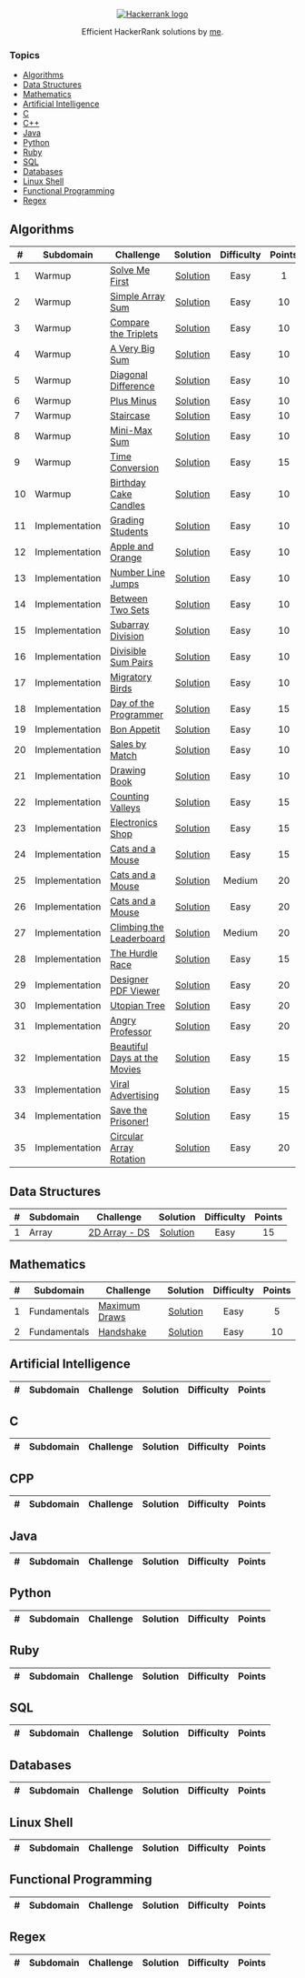 <p align="center"><a href="https://www.hackerrank.com/algorodev"><img src="https://i0.wp.com/gradsingames.com/wp-content/uploads/2016/05/856771_668224053197841_1943699009_o.png" alt="Hackerrank logo"></a></p>
<p align="center">Efficient HackerRank solutions by <a href="https://www.hackerrank.com/algorodev">me</a>.</p>

### Topics

- [Algorithms](#algorithms)
- [Data Structures](#data-structures)
- [Mathematics](#mathematics)
- [Artificial Intelligence](#artificial-intelligence)
- [C](#c)
- [C++](#cpp)
- [Java](#java)
- [Python](#python)
- [Ruby](#ruby)
- [SQL](#sql)
- [Databases](#databases)
- [Linux Shell](#linux-shell)
- [Functional Programming](#functional-programming)
- [Regex](#regex)

## Algorithms

| #  | Subdomain      | Challenge                                                                                          |                                                                        Solution                                                                         | Difficulty | Points |
|----|----------------|----------------------------------------------------------------------------------------------------|:-------------------------------------------------------------------------------------------------------------------------------------------------------:|:----------:|:------:|
| 1  | Warmup         | [Solve Me First](https://www.hackerrank.com/challenges/solve-me-first)                             |              [Solution](https://github.com/algorodev/hackerrank-challenges/blob/master/algorithms/warmup/solve-me-first/solve-me-first.js)              |    Easy    |   1    |
| 2  | Warmup         | [Simple Array Sum](https://www.hackerrank.com/challenges/simple-array-sum)                         |            [Solution](https://github.com/algorodev/hackerrank-challenges/blob/master/algorithms/warmup/simple-array-sum/simple-array-sum.js)            |    Easy    |   10   |
| 3  | Warmup         | [Compare the Triplets](https://www.hackerrank.com/challenges/compare-the-triplets)                 |        [Solution](https://github.com/algorodev/hackerrank-challenges/blob/master/algorithms/warmup/compare-the-triplets/compare-the-triplets.js)        |    Easy    |   10   |
| 4  | Warmup         | [A Very Big Sum](https://www.hackerrank.com/challenges/a-very-big-sum)                             |    [Solution](https://github.com/algorodev/hackerrank-challenges/blob/master/algorithms/warmup/a-very-big-sum/a-very-big-sumdiagonal-difference.js)     |    Easy    |   10   |
| 5  | Warmup         | [Diagonal Difference](https://www.hackerrank.com/challenges/diagonal-difference)                   |         [Solution](https://github.com/algorodev/hackerrank-challenges/blob/master/algorithms/warmup/diagonal-difference/diagonal-difference.js)         |    Easy    |   10   |
| 6  | Warmup         | [Plus Minus](https://www.hackerrank.com/challenges/plus-minus)                                     |                  [Solution](https://github.com/algorodev/hackerrank-challenges/blob/master/algorithms/warmup/plus-minus/plus-minus.js)                  |    Easy    |   10   |
| 7  | Warmup         | [Staircase](https://www.hackerrank.com/challenges/staircase)                                       |                   [Solution](https://github.com/algorodev/hackerrank-challenges/blob/master/algorithms/warmup/staircase/staircase.js)                   |    Easy    |   10   |
| 8  | Warmup         | [Mini-Max Sum](https://www.hackerrank.com/challenges/mini-max-sum)                                 |                [Solution](https://github.com/algorodev/hackerrank-challenges/blob/master/algorithms/warmup/mini-max-sum/mini-max-sum.js)                |    Easy    |   10   |
| 9  | Warmup         | [Time Conversion](https://www.hackerrank.com/challenges/time-conversion)                           |             [Solution](https://github.com/algorodev/hackerrank-challenges/blob/master/algorithms/warmup/time-conversion/time-conversion.js)             |    Easy    |   15   |
| 10 | Warmup         | [Birthday Cake Candles](https://www.hackerrank.com/challenges/birthday-cake-candles)               |       [Solution](https://github.com/algorodev/hackerrank-challenges/blob/master/algorithms/warmup/birthday-cake-candles/birthday-cake-candles.js)       |    Easy    |   10   |
| 11 | Implementation | [Grading Students](https://www.hackerrank.com/challenges/grading)                                  |        [Solution](https://github.com/algorodev/hackerrank-challenges/blob/master/algorithms/implementation/grading-students/grading-students.js)        |    Easy    |   10   |
| 12 | Implementation | [Apple and Orange](https://www.hackerrank.com/challenges/apple-and-orange)                         |    [Solution](https://github.com/algorodev/hackerrank-challenges/blob/master/algorithms/implementation/apple-and-orange/count-apples-and-oranges.js)    |    Easy    |   10   |
| 13 | Implementation | [Number Line Jumps](https://www.hackerrank.com/challenges/number-line-jumps)                       |           [Solution](https://github.com/algorodev/hackerrank-challenges/blob/master/algorithms/implementation/number-line-jumps/kangaroo.js)            |    Easy    |   10   |
| 14 | Implementation | [Between Two Sets](https://www.hackerrank.com/challenges/between-two-sets)                         |          [Solution](https://github.com/algorodev/hackerrank-challenges/blob/master/algorithms/implementation/between-two-sets/get-total-x.js)           |    Easy    |   10   |
| 15 | Implementation | [Subarray Division](https://www.hackerrank.com/challenges/the-birthday-bar)                        |           [Solution](https://github.com/algorodev/hackerrank-challenges/blob/master/algorithms/implementation/subarray-division/birthday.js)            |    Easy    |   10   |
| 16 | Implementation | [Divisible Sum Pairs](https://www.hackerrank.com/challenges/divisible-sum-pairs)                   |     [Solution](https://github.com/algorodev/hackerrank-challenges/blob/master/algorithms/implementation/divisible-sum-pairs/divisible-sum-pairs.js)     |    Easy    |   10   |
| 17 | Implementation | [Migratory Birds](https://www.hackerrank.com/challenges/migratory-birds)                           |         [Solution](https://github.com/algorodev/hackerrank-challenges/blob/master/algorithms/implementation/migratory-birds/migratory-birds.js)         |    Easy    |   10   |
| 18 | Implementation | [Day of the Programmer](https://www.hackerrank.com/challenges/day-of-the-programmer)               |     [Solution](https://github.com/algorodev/hackerrank-challenges/blob/master/algorithms/implementation/day-of-the-programmer/day-of-programmer.js)     |    Easy    |   15   |
| 19 | Implementation | [Bon Appetit](https://www.hackerrank.com/challenges/bon-appetit)                                   |            [Solution](https://github.com/algorodev/hackerrank-challenges/blob/master/algorithms/implementation/bill-division/bon-appetit.js)            |    Easy    |   10   |
| 20 | Implementation | [Sales by Match](https://www.hackerrank.com/challenges/sock-merchant)                              |          [Solution](https://github.com/algorodev/hackerrank-challenges/blob/master/algorithms/implementation/sales-by-match/sock-merchant.js)           |    Easy    |   10   |
| 21 | Implementation | [Drawing Book](https://www.hackerrank.com/challenges/drawing-book)                                 |             [Solution](https://github.com/algorodev/hackerrank-challenges/blob/master/algorithms/implementation/drawing-book/page-count.js)             |    Easy    |   10   |
| 22 | Implementation | [Counting Valleys](https://www.hackerrank.com/challenges/counting-valleys)                         |        [Solution](https://github.com/algorodev/hackerrank-challenges/blob/master/algorithms/implementation/counting-valleys/counting-valleys.js)        |    Easy    |   15   |
| 23 | Implementation | [Electronics Shop](https://www.hackerrank.com/challenges/electronics-shop)                         |        [Solution](https://github.com/algorodev/hackerrank-challenges/blob/master/algorithms/implementation/electronics-shop/get-money-spent.js)         |    Easy    |   15   |
| 24 | Implementation | [Cats and a Mouse](https://www.hackerrank.com/challenges/cats-and-a-mouse)                         |         [Solution](https://github.com/algorodev/hackerrank-challenges/blob/master/algorithms/implementation/cats-and-a-mouse/cats-and-mouse.js)         |    Easy    |   15   |
| 25 | Implementation | [Cats and a Mouse](https://www.hackerrank.com/challenges/magic-square-forming)                     |   [Solution](https://github.com/algorodev/hackerrank-challenges/blob/master/algorithms/implementation/forming-a-magic-square/forming-magic-square.js)   |   Medium   |   20   |
| 26 | Implementation | [Cats and a Mouse](https://www.hackerrank.com/challenges/picking-numbers)                          |         [Solution](https://github.com/algorodev/hackerrank-challenges/blob/master/algorithms/implementation/picking-numbers/picking-numbers.js)         |    Easy    |   20   |
| 27 | Implementation | [Climbing the Leaderboard](https://www.hackerrank.com/challenges/climbing-the-leaderboard)         |  [Solution](https://github.com/algorodev/hackerrank-challenges/blob/master/algorithms/implementation/climbing-the-leaderboard/climbing-leaderboard.js)  |   Medium   |   20   |
| 28 | Implementation | [The Hurdle Race](https://www.hackerrank.com/challenges/the-hurdle-race)                           |           [Solution](https://github.com/algorodev/hackerrank-challenges/blob/master/algorithms/implementation/the-hurdle-race/hurdle-race.js)           |    Easy    |   15   |
| 29 | Implementation | [Designer PDF Viewer](https://www.hackerrank.com/challenges/designer-pdf-viewer)                   |     [Solution](https://github.com/algorodev/hackerrank-challenges/blob/master/algorithms/implementation/designer-pdf-viewer/designer-pdf-viewer.js)     |    Easy    |   20   |
| 30 | Implementation | [Utopian Tree](https://www.hackerrank.com/challenges/utopian-tree)                                 |            [Solution](https://github.com/algorodev/hackerrank-challenges/blob/master/algorithms/implementation/utopian-tree/utopian-tree.js)            |    Easy    |   20   |
| 31 | Implementation | [Angry Professor](https://www.hackerrank.com/challenges/angry-professor)                           |         [Solution](https://github.com/algorodev/hackerrank-challenges/blob/master/algorithms/implementation/angry-professor/angry-professor.js)         |    Easy    |   20   |
| 32 | Implementation | [Beautiful Days at the Movies](https://www.hackerrank.com/challenges/beautiful-days-at-the-movies) |   [Solution](https://github.com/algorodev/hackerrank-challenges/blob/master/algorithms/implementation/beautiful-days-at-the-movies/beautiful-days.js)   |    Easy    |   15   |
| 33 | Implementation | [Viral Advertising](https://www.hackerrank.com/challenges/viral-advertising)                       |       [Solution](https://github.com/algorodev/hackerrank-challenges/blob/master/algorithms/implementation/viral-advertising/viral-advertising.js)       |    Easy    |   15   |
| 34 | Implementation | [Save the Prisoner!](https://www.hackerrank.com/challenges/save-the-prisoner)                      |       [Solution](https://github.com/algorodev/hackerrank-challenges/blob/master/algorithms/implementation/save-the-prisoner/save-the-prisoner.js)       |    Easy    |   15   |
| 35 | Implementation | [Circular Array Rotation](https://www.hackerrank.com/challenges/circular-array-rotation)           | [Solution](https://github.com/algorodev/hackerrank-challenges/blob/master/algorithms/implementation/circular-array-rotation/circular-array-rotation.js) |    Easy    |   20   |

## Data Structures

| # | Subdomain | Challenge                                                       |                                                            Solution                                                            | Difficulty | Points |
|---|-----------|-----------------------------------------------------------------|:------------------------------------------------------------------------------------------------------------------------------:|:----------:|:------:|
| 1 | Array     | [2D Array - DS](https://www.hackerrank.com/challenges/2d-array) | [Solution](https://github.com/algorodev/hackerrank-challenges/blob/master/data-structures/arrays/2d-array-ds/hourglass-sum.js) |    Easy    |   15   |

## Mathematics

| # | Subdomain    | Challenge                                                            |                                                              Solution                                                              | Difficulty | Points |
|---|--------------|----------------------------------------------------------------------|:----------------------------------------------------------------------------------------------------------------------------------:|:----------:|:------:|
| 1 | Fundamentals | [Maximum Draws](https://www.hackerrank.com/challenges/maximum-draws) | [Solution](https://github.com/algorodev/hackerrank-challenges/blob/master/mathematics/fundamentals/maximum-draws/maximum-draws.js) |    Easy    |   5    |
| 2 | Fundamentals | [Handshake](https://www.hackerrank.com/challenges/handshake)         |     [Solution](https://github.com/algorodev/hackerrank-challenges/blob/master/mathematics/fundamentals/handshake/handshake.js)     |    Easy    |   10   |

## Artificial Intelligence

| # | Subdomain | Challenge | Solution | Difficulty | Points |
|---|-----------|-----------|:--------:|:----------:|:------:|

## C

| # | Subdomain | Challenge | Solution | Difficulty | Points |
|---|-----------|-----------|:--------:|:----------:|:------:|

## CPP

| # | Subdomain | Challenge | Solution | Difficulty | Points |
|---|-----------|-----------|:--------:|:----------:|:------:|

## Java

| # | Subdomain | Challenge | Solution | Difficulty | Points |
|---|-----------|-----------|:--------:|:----------:|:------:|

## Python

| # | Subdomain | Challenge | Solution | Difficulty | Points |
|---|-----------|-----------|:--------:|:----------:|:------:|

## Ruby

| # | Subdomain | Challenge | Solution | Difficulty | Points |
|---|-----------|-----------|:--------:|:----------:|:------:|

## SQL

| # | Subdomain | Challenge | Solution | Difficulty | Points |
|---|-----------|-----------|:--------:|:----------:|:------:|

## Databases

| # | Subdomain | Challenge | Solution | Difficulty | Points |
|---|-----------|-----------|:--------:|:----------:|:------:|

## Linux Shell

| # | Subdomain | Challenge | Solution | Difficulty | Points |
|---|-----------|-----------|:--------:|:----------:|:------:|

## Functional Programming

| # | Subdomain | Challenge | Solution | Difficulty | Points |
|---|-----------|-----------|:--------:|:----------:|:------:|

## Regex

| # | Subdomain | Challenge | Solution | Difficulty | Points |
|---|-----------|-----------|:--------:|:----------:|:------:|
